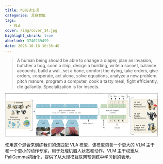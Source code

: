 ```yaml
---
title: π0阅读复现
categories: 具身智能
tags:
  - VLA
cover: /img/cover_14.jpg
highlight_shrink: true
abbrlink: 3740239499
date: 2025-10-18 10:38:40
---
```


>A human being should be able to change a diaper, plan an invasion, butcher a hog, conn a ship, design a building, write a sonnet, balance accounts, build a wall, set a bone, comfort the dying, take orders, give orders, cooperate, act alone, solve equations, analyze a new problem, pitch manure, program a computer, cook a tasty meal, ﬁght efﬁciently, die gallantly. Specialization is for insects.

![image-20251017164614028](../images/π0阅读复现/image-20251017164614028.png)

使用这个混合来训练我们的流匹配 VLA 模型，该模型包含一个更大的 VLM 主干和一个更小的动作专家，用于处理机器人状态和动作。VLM 主干权重从 PaliGemma初始化，提供了从大规模互联网预训练中学习到的表示。